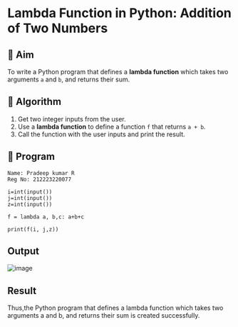 # Lambda Function in Python: Addition of Two Numbers

## 🎯 Aim
To write a Python program that defines a **lambda function** which takes two arguments `a` and `b`, and returns their sum.

## 🧠 Algorithm
1. Get two integer inputs from the user.
2. Use a **lambda function** to define a function `f` that returns `a + b`.
3. Call the function with the user inputs and print the result.

## 🧾 Program
~~~
Name: Pradeep kumar R
Reg No: 212223220077
~~~
```
i=int(input())
j=int(input())
z=int(input())

f = lambda a, b,c: a+b+c

print(f(i, j,z))
```
## Output
![image](https://github.com/user-attachments/assets/ebd5beac-5f4f-4be7-beac-8e0f9dac5ec8)

## Result
Thus,the Python program that defines a lambda function which takes two arguments a and b, and returns their sum is created successfully.
